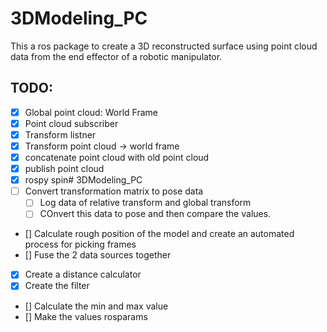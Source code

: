 # 3DModeling_PC

This a ros package to create a 3D reconstructed surface using point cloud data from the end effector of a robotic manipulator.



## TODO: 

- [X] Global point cloud: World Frame  
- [X] Point cloud subscriber 
- [X] Transform listner
- [X] Transform point cloud ->  world frame 
- [X] concatenate point cloud with old point cloud 
- [X] publish point cloud 
- [X] rospy spin# 3DModeling_PC
- [ ] Convert transformation matrix to pose data
	- [ ] Log data of relative transform and global transform
	- [ ] COnvert this data to pose and then compare the values.
- [] Calculate rough position of the model and create an automated process for picking frames
- [] Fuse the 2 data sources together
- [X] Create a distance calculator
- [X] Create the filter 
- [] Calculate the min and max value
- [] Make the values rosparams